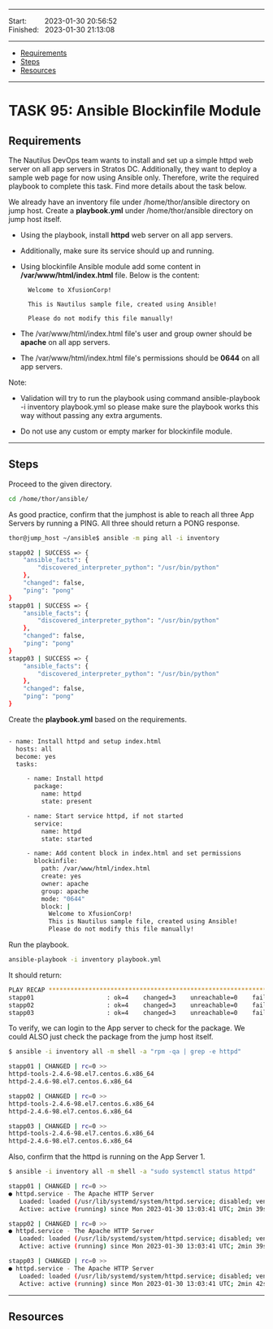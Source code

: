 
------------------------------

Start: &nbsp;&nbsp;&nbsp;&nbsp;&nbsp;&nbsp;&nbsp;&nbsp;2023-01-30 20:56:52  
Finished: &nbsp;&nbsp;2023-01-30 21:13:08

------------------------------

- [Requirements](#requirements)
- [Steps](#steps)
- [Resources](#resources)

------------------------------

# TASK 95: Ansible Blockinfile Module

## Requirements

The Nautilus DevOps team wants to install and set up a simple httpd web server on all app servers in Stratos DC. Additionally, they want to deploy a sample web page for now using Ansible only. Therefore, write the required playbook to complete this task. Find more details about the task below.

We already have an inventory file under /home/thor/ansible directory on jump host. Create a **playbook.yml** under /home/thor/ansible directory on jump host itself.

- Using the playbook, install **httpd** web server on all app servers. 

- Additionally, make sure its service should up and running.

- Using blockinfile Ansible module add some content in **/var/www/html/index.html** file. Below is the content:

        Welcome to XfusionCorp!

        This is Nautilus sample file, created using Ansible!

        Please do not modify this file manually!

- The /var/www/html/index.html file's user and group owner should be **apache** on all app servers.

- The /var/www/html/index.html file's permissions should be **0644** on all app servers.

Note:

- Validation will try to run the playbook using command ansible-playbook -i inventory playbook.yml so please make sure the playbook works this way without passing any extra arguments.

- Do not use any custom or empty marker for blockinfile module.



------------------------------

## Steps

Proceed to the given directory.

```bash
cd /home/thor/ansible/ 
```

As good practice, confirm that the jumphost is able to reach all three App Servers by running a PING. All three should return a PONG response.

```bash
thor@jump_host ~/ansible$ ansible -m ping all -i inventory

stapp02 | SUCCESS => {
    "ansible_facts": {
        "discovered_interpreter_python": "/usr/bin/python"
    }, 
    "changed": false, 
    "ping": "pong"
}
stapp01 | SUCCESS => {
    "ansible_facts": {
        "discovered_interpreter_python": "/usr/bin/python"
    }, 
    "changed": false, 
    "ping": "pong"
}
stapp03 | SUCCESS => {
    "ansible_facts": {
        "discovered_interpreter_python": "/usr/bin/python"
    }, 
    "changed": false, 
    "ping": "pong"
} 
```

Create the **playbook.yml** based on the requirements.

```bash

- name: Install httpd and setup index.html
  hosts: all
  become: yes
  tasks:

     - name: Install httpd
       package:
         name: httpd
         state: present

     - name: Start service httpd, if not started
       service:
         name: httpd
         state: started

     - name: Add content block in index.html and set permissions
       blockinfile:
         path: /var/www/html/index.html
         create: yes
         owner: apache
         group: apache
         mode: "0644"
         block: |
           Welcome to XfusionCorp!
           This is Nautilus sample file, created using Ansible!
           Please do not modify this file manually!
```

Run the playbook.

```bash
ansible-playbook -i inventory playbook.yml 
```

It should return:

```bash
PLAY RECAP ******************************************************************************************************************************************
stapp01                    : ok=4    changed=3    unreachable=0    failed=0    skipped=0    rescued=0    ignored=0   
stapp02                    : ok=4    changed=3    unreachable=0    failed=0    skipped=0    rescued=0    ignored=0   
stapp03                    : ok=4    changed=3    unreachable=0    failed=0    skipped=0    rescued=0    ignored=0    
```


To verify, we can login to the App server to check for the package. We could ALSO just check the package from the jump host itself.

```bash
$ ansible -i inventory all -m shell -a "rpm -qa | grep -e httpd" 

stapp01 | CHANGED | rc=0 >>
httpd-tools-2.4.6-98.el7.centos.6.x86_64
httpd-2.4.6-98.el7.centos.6.x86_64

stapp02 | CHANGED | rc=0 >>
httpd-tools-2.4.6-98.el7.centos.6.x86_64
httpd-2.4.6-98.el7.centos.6.x86_64

stapp03 | CHANGED | rc=0 >>
httpd-tools-2.4.6-98.el7.centos.6.x86_64
httpd-2.4.6-98.el7.centos.6.x86_64
```

Also, confirm that the httpd is running on the App Server 1.

```bash
$ ansible -i inventory all -m shell -a "sudo systemctl status httpd"

stapp01 | CHANGED | rc=0 >>
● httpd.service - The Apache HTTP Server
   Loaded: loaded (/usr/lib/systemd/system/httpd.service; disabled; vendor preset: disabled)
   Active: active (running) since Mon 2023-01-30 13:03:41 UTC; 2min 39s ago

stapp02 | CHANGED | rc=0 >>
● httpd.service - The Apache HTTP Server
   Loaded: loaded (/usr/lib/systemd/system/httpd.service; disabled; vendor preset: disabled)
   Active: active (running) since Mon 2023-01-30 13:03:41 UTC; 2min 39s ago

stapp03 | CHANGED | rc=0 >>
● httpd.service - The Apache HTTP Server
   Loaded: loaded (/usr/lib/systemd/system/httpd.service; disabled; vendor preset: disabled)
   Active: active (running) since Mon 2023-01-30 13:03:41 UTC; 2min 42s ago
```


------------------------------

## Resources